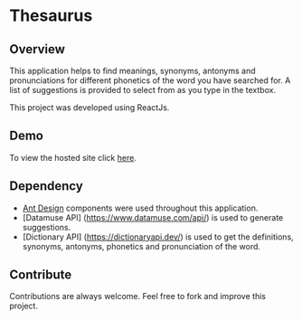# Thesaurus

## Overview

This application helps to find meanings, synonyms, antonyms and pronunciations for different phonetics of the word you have searched for. A list of suggestions is provided to select from as you type in the textbox. 

This project was developed using ReactJs.

## Demo

To view the hosted site click [here](https://thesaurus-react.netlify.app/).

## Dependency

- [Ant Design](https://ant.design/components/overview/) components were used throughout this application.
- [Datamuse API] (https://www.datamuse.com/api/) is used to generate suggestions.
- [Dictionary API] (https://dictionaryapi.dev/) is used to get the definitions, synonyms, antonyms, phonetics and pronunciation of the word.

## Contribute

Contributions are always welcome. Feel free to fork and improve this project.
